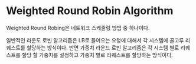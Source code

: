 # Weighted Round Robin Algorithm

Weighted Round Robing은 네트워크 스케줄링 방법 중 하나이다.

일반적인 라운도 로빈 알고리즘은 LB로 들어오는 요청에 대해서 각 시스템에 골고루 리퀘스트를 할당하는 방식이다.
반면 가중치 라운드 로빈 알고리즘은 각 시스템 별로 리퀘스트를 할당 할 가중치를 설정하고 가중치 별로 리퀘스트를 할당하는 방식이다.
